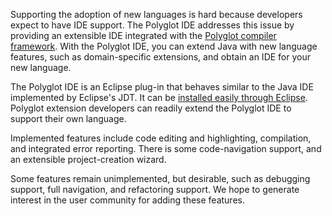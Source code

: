 Supporting the adoption of new languages is hard because
developers expect to have IDE support. The Polyglot IDE addresses
this issue by providing an extensible IDE integrated with the
[Polyglot compiler framework](https://www.cs.cornell.edu/projects/polyglot/).
With the Polyglot IDE, you can extend Java with new language
features, such as domain-specific extensions, and obtain an IDE
for your new language.

The Polyglot IDE is an Eclipse plug-in that behaves similar to
the Java IDE implemented by Eclipse's JDT. It can be [installed
easily through Eclipse](https://www.cs.cornell.edu/projects/polyglot/ide/).
Polyglot extension developers can readily extend the Polyglot IDE to
support their own language.

Implemented features include code editing and highlighting,
compilation, and integrated error reporting. There is some
code-navigation support, and an extensible project-creation
wizard.

Some features remain unimplemented, but desirable, such as
debugging support, full navigation, and refactoring support. We
hope to generate interest in the user community for adding these
features.
